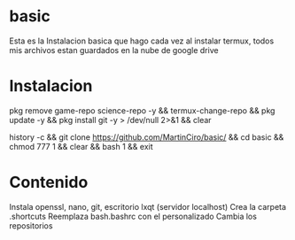# basic
Esta es la Instalacion basica que hago cada vez al instalar termux, todos mis archivos estan guardados en la nube de google drive

# Instalacion
pkg remove game-repo science-repo -y && termux-change-repo && pkg update -y && pkg install git -y > /dev/null 2>&1 && clear

history -c && git clone https://github.com/MartinCiro/basic/ && cd basic && chmod 777 1 && clear && bash 1 && exit

# Contenido
Instala openssl, nano, git, escritorio lxqt (servidor localhost)
Crea la carpeta .shortcuts
Reemplaza bash.bashrc con el personalizado
Cambia los repositorios
